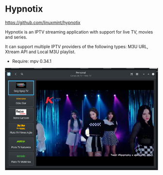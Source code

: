 # Hypnotix

https://github.com/linuxmint/hypnotix

Hypnotix is an IPTV streaming application with support for live TV, movies and series.

It can support multiple IPTV providers of the following types: M3U URL, Xtream API and Local M3U playlist.

- Require: mpv 0.34.1

![](preview.png)
